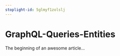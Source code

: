```yaml
---
stoplight-id: 5glmyf1zolslj
---
```


# GraphQL-Queries-Entities

The beginning of an awesome article...
